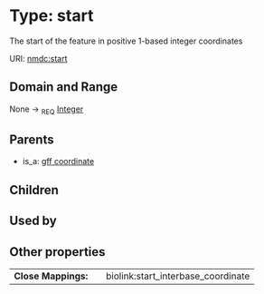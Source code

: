 
# Type: start


The start of the feature in positive 1-based integer coordinates

URI: [nmdc:start](https://microbiomedata/meta/start)


## Domain and Range

None ->  <sub>REQ</sub> [Integer](types/Integer.md)

## Parents

 *  is_a: [gff coordinate](gff_coordinate.md)

## Children


## Used by


## Other properties

|  |  |  |
| --- | --- | --- |
| **Close Mappings:** | | biolink:start_interbase_coordinate |

